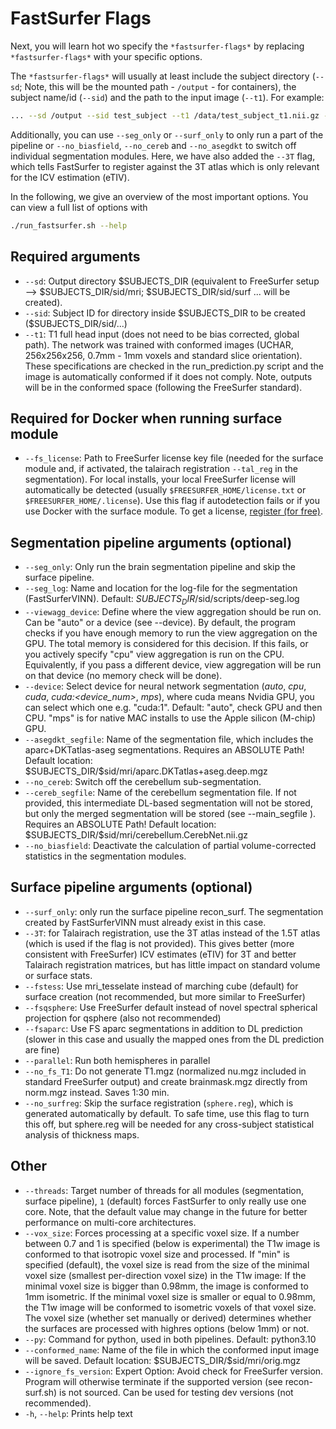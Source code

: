 # FastSurfer Flags
Next, you will learn hot wo specify the `*fastsurfer-flags*` by replacing `*fastsurfer-flags*` with your specific options.

The `*fastsurfer-flags*` will usually at least include the subject directory (`--sd`; Note, this will be the mounted path - `/output` - for containers), the subject name/id (`--sid`) and the path to the input image (`--t1`). For example:

```bash
... --sd /output --sid test_subject --t1 /data/test_subject_t1.nii.gz --3T
```
Additionally, you can use `--seg_only` or `--surf_only` to only run a part of the pipeline or `--no_biasfield`, `--no_cereb` and `--no_asegdkt` to switch off individual segmentation modules.
Here, we have also added the `--3T` flag, which tells FastSurfer to register against the 3T atlas which is only relevant for the ICV estimation (eTIV).

In the following, we give an overview of the most important options. You can view a full list of options with 

```bash
./run_fastsurfer.sh --help
```

## Required arguments
* `--sd`: Output directory \$SUBJECTS_DIR (equivalent to FreeSurfer setup --> $SUBJECTS_DIR/sid/mri; $SUBJECTS_DIR/sid/surf ... will be created).
* `--sid`: Subject ID for directory inside \$SUBJECTS_DIR to be created ($SUBJECTS_DIR/sid/...)
* `--t1`: T1 full head input (does not need to be bias corrected, global path). The network was trained with conformed images (UCHAR, 256x256x256, 0.7mm - 1mm voxels and standard slice orientation). These specifications are checked in the run_prediction.py script and the image is automatically conformed if it does not comply. Note, outputs will be in the conformed space (following the FreeSurfer standard).

## Required for Docker when running surface module
* `--fs_license`: Path to FreeSurfer license key file (needed for the surface module and, if activated, the talairach registration `--tal_reg` in the segmentation). For local installs, your local FreeSurfer license will automatically be detected (usually `$FREESURFER_HOME/license.txt` or `$FREESURFER_HOME/.license`). Use this flag if autodetection fails or if you use Docker with the surface module. To get a license, [register (for free)](https://surfer.nmr.mgh.harvard.edu/registration.html).

## Segmentation pipeline arguments (optional)
* `--seg_only`: Only run the brain segmentation pipeline and skip the surface pipeline.
* `--seg_log`: Name and location for the log-file for the segmentation (FastSurferVINN). Default: $SUBJECTS_DIR/$sid/scripts/deep-seg.log
* `--viewagg_device`: Define where the view aggregation should be run on. Can be "auto" or a device (see --device). By default, the program checks if you have enough memory to run the view aggregation on the GPU. The total memory is considered for this decision. If this fails, or you actively specify "cpu" view aggregation is run on the CPU. Equivalently, if you pass a different device, view aggregation will be run on that device (no memory check will be done).
* `--device`: Select device for neural network segmentation (_auto_, _cpu_, _cuda_, _cuda:<device_num>_, _mps_), where cuda means Nvidia GPU, you can select which one e.g. "cuda:1". Default: "auto", check GPU and then CPU. "mps" is for native MAC installs to use the Apple silicon (M-chip) GPU. 
* `--asegdkt_segfile`: Name of the segmentation file, which includes the aparc+DKTatlas-aseg segmentations. Requires an ABSOLUTE Path! Default location: \$SUBJECTS_DIR/\$sid/mri/aparc.DKTatlas+aseg.deep.mgz
* `--no_cereb`: Switch off the cerebellum sub-segmentation.
* `--cereb_segfile`: Name of the cerebellum segmentation file. If not provided, this intermediate DL-based segmentation will not be stored, but only the merged segmentation will be stored (see --main_segfile <filename>). Requires an ABSOLUTE Path! Default location: \$SUBJECTS_DIR/\$sid/mri/cerebellum.CerebNet.nii.gz
* `--no_biasfield`: Deactivate the calculation of partial volume-corrected statistics in the segmentation modules.

## Surface pipeline arguments (optional)
* `--surf_only`: only run the surface pipeline recon_surf. The segmentation created by FastSurferVINN must already exist in this case.
* `--3T`: for Talairach registration, use the 3T atlas instead of the 1.5T atlas (which is used if the flag is not provided). This gives better (more consistent with FreeSurfer) ICV estimates (eTIV) for 3T and better Talairach registration matrices, but has little impact on standard volume or surface stats.
* `--fstess`: Use mri_tesselate instead of marching cube (default) for surface creation (not recommended, but more similar to FreeSurfer)
* `--fsqsphere`: Use FreeSurfer default instead of novel spectral spherical projection for qsphere (also not recommended)
* `--fsaparc`: Use FS aparc segmentations in addition to DL prediction (slower in this case and usually the mapped ones from the DL prediction are fine)
* `--parallel`: Run both hemispheres in parallel
* `--no_fs_T1`: Do not generate T1.mgz (normalized nu.mgz included in standard FreeSurfer output) and create brainmask.mgz directly from norm.mgz instead. Saves 1:30 min.
* `--no_surfreg`: Skip the surface registration (`sphere.reg`), which is generated automatically by default. To safe time, use this flag to turn this off, but sphere.reg will be needed for any cross-subject statistical analysis of thickness maps. 

## Other
* `--threads`: Target number of threads for all modules (segmentation, surface pipeline), `1` (default) forces FastSurfer to only really use one core. Note, that the default value may change in the future for better performance on multi-core architectures.
* `--vox_size`: Forces processing at a specific voxel size. If a number between 0.7 and 1 is specified (below is experimental) the T1w image is conformed to that isotropic voxel size and processed. 
  If "min" is specified (default), the voxel size is read from the size of the minimal voxel size (smallest per-direction voxel size) in the T1w image:
  If the minimal voxel size is bigger than 0.98mm, the image is conformed to 1mm isometric.
  If the minimal voxel size is smaller or equal to 0.98mm, the T1w image will be conformed to isometric voxels of that voxel size.
  The voxel size (whether set manually or derived) determines whether the surfaces are processed with highres options (below 1mm) or not.
* `--py`: Command for python, used in both pipelines. Default: python3.10
* `--conformed_name`: Name of the file in which the conformed input image will be saved. Default location: \$SUBJECTS_DIR/\$sid/mri/orig.mgz
* `--ignore_fs_version`: Expert Option: Avoid check for FreeSurfer version. Program will otherwise terminate if the supported version (see recon-surf.sh) is not sourced. Can be used for testing dev versions (not recommended).
* `-h`, `--help`: Prints help text
